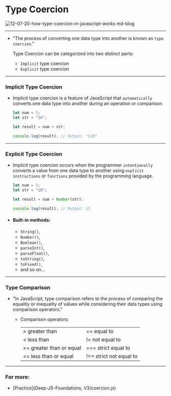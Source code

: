# Type Coercion 

![12-07-20-how-type-coercion-in-javascript-works md-blog](https://github.com/saidali-ibn-zafar/Deep-JS-Foundations-V3/assets/120341849/e53805a6-2c45-4926-8665-bc332a3b9321)

-----
- "The process of converting one data type into another is known as `type coercion`."

  Type Coercion can be categorized into two distinct parts: 
    - `Implicit` type coercion
    - `Explicit` type coercion
-----
### Implicit Type Coercion
- Implicit type coercion is a feature of JavaScript that `automatically` converts one data type into another during an operation or comparison.
 
  ```js
  let num = 5;
  let str = "10";

  let result = num + str;

  console.log(result); // Output: "510"

  ```
-----
### Explicit Type Coercion
- Implicit type coercion occurs when the programmer `intentionally` converts a value from one data type to another using `explicit instructions` or `functions` provided by the programming language.
 
  ```js
  let num = 5;
  let str = "10";

  let result = num + Number(str);

  console.log(result); // Output: 15

  ```
- #### Built-in methods:
  - `String()`, 
  - `Number()`,
  - `Boolean()`,
  - `parseInt()`,
  - `parseFloat()`,
  - `toString()`, 
  - `toFixed()`,
  -  and so on...
-----
### Type Comparison
- "In JavaScript, type comparison refers to the process of comparing the equality or inequality of values while considering their data types using comparison operators."

  - Comparison operators:

      |          |          |
      |----------|----------|
      | >   greater than | ==  equal to   | 
      | <   less than | !=  not equal to    | 
      | >=   greater than or equal | ===  strict equal to   | 
      | <=   less than or equal | !==  strict not equal to   | 


-----
### For more: 
  - [Practice](Deep-JS-Foundations, V3/coercion.js)
